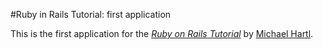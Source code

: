 #Ruby in  Rails Tutorial: first application

This is the first application for the
[*Ruby on Rails Tutorial*](https://railstutorial.org) by [Michael Hartl](http://michaelhartl.com/).